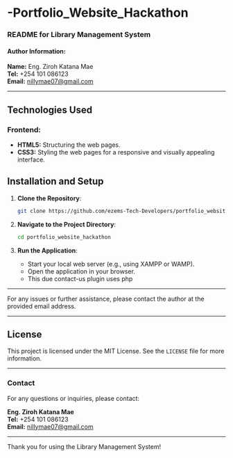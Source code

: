 # -Portfolio_Website_Hackathon
### README for Library Management System

#### Author Information:
**Name:** Eng. Ziroh Katana Mae  
**Tel:** +254 101 086123  
**Email:** nillymae07@gmail.com

---

## Technologies Used

### Frontend:
- **HTML5:** Structuring the web pages.
- **CSS3:** Styling the web pages for a responsive and visually appealing interface.



## Installation and Setup

1. **Clone the Repository**:
   ```sh
   git clone https://github.com/ezems-Tech-Developers/portfolio_website_hackathon.git
   ```
2. **Navigate to the Project Directory**:
   ```sh
   cd portfolio_website_hackathon
   ```

3. **Run the Application**:
   - Start your local web server (e.g., using XAMPP or WAMP).
   - Open the application in your browser.
   - This due contact-us plugin uses  php

---


For any issues or further assistance, please contact the author at the provided email address.

---

## License

This project is licensed under the MIT License. See the `LICENSE` file for more information.

---

### Contact

For any questions or inquiries, please contact:

**Eng. Ziroh Katana Mae**  
**Tel:** +254 101 086123  
**Email:** nillymae07@gmail.com

---

Thank you for using the Library Management System!